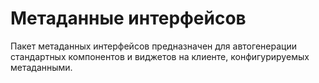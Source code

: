 # Метаданные интерфейсов

Пакет метаданных интерфейсов предназначен для автогенерации стандартных компонентов и виджетов на клиенте, 
конфигурируемых метаданными. 
